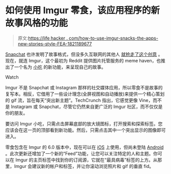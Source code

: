 # 如何使用 Imgur 零食，该应用程序的新故事风格的功能

> 原文:[https://life hacker . com/how-to-use-imgur-snacks-the-apps-new-stories-style-FEA-1821189677](https://lifehacker.com/how-to-use-imgur-snacks-the-apps-new-stories-style-fea-1821189677)

[Snapchat](https://vitals.lifehacker.com/out-of-control-plastic-surgeons-snapchat-hijinks-are-pu-1819113914) 也许发明了故事格式，但没多久互联网的其他人 [就抢走了这个创意](https://lifehacker.com/instagram-stories-apes-snapchat-lets-you-draw-stuff-on-1784704876#_ga=2.151982137.1834116780.1512924647-1167719708.1504278915) 。现在，就连 Imgur，这个最初为 Reddit 提供图片托管服务的 meme haven，也推出了一个名为 [小吃](https://blog.imgur.com/2017/12/06/discover-the-magic-of-the-internet-on-imgur/) 的新功能，来呈现自己的故事。

Watch

Imgur 不是 Snapchat 或 Instagram 那样的社交媒体应用，所以零食不是故事的复写本。相反，它借用了一些设计理念(全屏视图和自动播放)来提供一个精心策划的 gif 流，旨在每天“突出新主题”。TechCrunch 指出，它感觉更像 Vine，而不是 Instagram 或 Snapchat，尽管它仍然来自更广泛的 Imgur 社区，而不仅仅是你的朋友。

要访问 Imgur 小吃，只需点击屏幕底部的放大镜图标，打开搜索和探索标签。您应该会在这一页的顶部看到新功能。然后，只需点击其中一个突出显示的图像即可进入。

零食包含在 Imgur 的 6.0 版本中，现在可以在 [iOS](https://itunes.apple.com/us/app/imgur-awesome-images-gifs/id639881495?mt=8) 上使用，但尚未登陆 [Android](https://play.google.com/store/apps/details?id=com.imgur.mobile&hl=en) 。此次更新还增加了一个新的“Feed”功能，让您可以关注特定的人和主题。你可以在 Imgur 的主页标签中找到你的订阅源，它就在“最具病毒”标签的上方。从那里，Imgur 会建议新的帐户和标签，并让你滚动浏览照片和 gif 的垂直 fid。